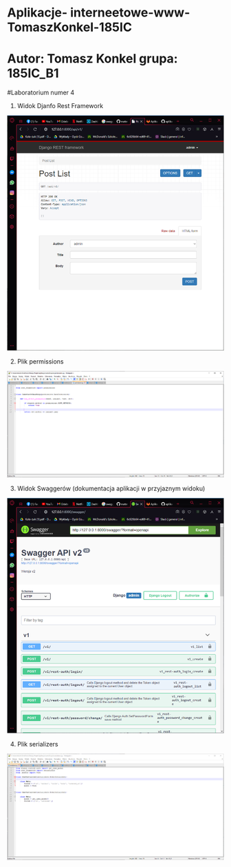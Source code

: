 # Aplikacje- interneetowe-www-TomaszKonkel-185IC
# Autor: Tomasz Konkel grupa: 185IC_B1


#Laboratorium numer 4


1. Widok Djanfo Rest Framework

![alt text](https://github.com/TomaszKonkel/aplikacje-internetowe-TomaszKonkel-185ic/blob/master/Labki4/zdjecia/1.PNG)	

2. Plik permissions

![alt text](https://github.com/TomaszKonkel/aplikacje-internetowe-TomaszKonkel-185ic/blob/master/Labki4/zdjecia/2.PNG)

3. Widok Swaggerów (dokumentacja aplikacji w przyjaznym widoku)

![alt text](https://github.com/TomaszKonkel/aplikacje-internetowe-TomaszKonkel-185ic/blob/master/Labki4/zdjecia/3.PNG)

4. Plik serializers

![alt text](https://github.com/TomaszKonkel/aplikacje-internetowe-TomaszKonkel-185ic/blob/master/Labki4/zdjecia/4.PNG)






					

